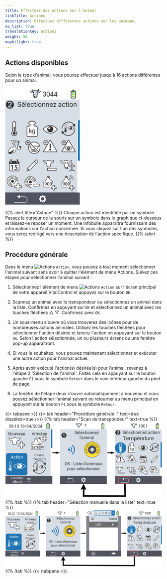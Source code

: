 ```yaml
---
title: Effectuer des actions sur l'animal
linkTitle: Actions
description: Effectuez différentes actions sur les animaux.
no_list: true
translationKey: actions
weight: 50
maphilight: true
---
```

## Actions disponibles

Selon le type d'animal, vous pouvez effectuer jusqu'à 16 actions différentes pour un animal.


<img src="images/menu2.png" alt="VitalControl Actions" title="Actions" usemap="#workmap" class="maphilight" />

<map name="workmap">
  <area shape="rect" coords="3,100,60,165" alt="Température" title="Mesurer la fièvre chez vos animaux&#10;Clic de souris : ouvrir la documentation" href="/fr/docs/actions/measure-temperature/">
  <area shape="rect" coords="60,100,118,165" alt="Peser" title="Enregistrer le poids de vos animaux&#10;Clic de souris : ouvrir la documentation" href="/fr/docs/actions/record-weight/">
  <area shape="rect" coords="118,100,174,165" alt="Évaluation" title="Évaluer vos animaux&#10;Clic de souris : ouvrir la documentation" href="/fr/docs/actions/rating/">
  <area shape="rect" coords="174,100,230,165" alt="Chaîne d'actions" title="Appliquer et configurer la chaîne d'actions&#10;Clic de souris : ouvrir la documentation" href="/fr/docs/chain-of-actions/">
   <area shape="rect" coords="3,165,60,225" alt="Vêlage" title="Enregistrer un vêlage&#10;Clic de souris : ouvrir la documentation" href="/fr/docs/actions/calving/">
   <area shape="rect" coords="60,165,120,225" alt="Tarissement" title="Tarir une vache ou l'ajouter à la liste des vaches fraîches&#10;Clic de souris : ouvrir la documentation" href="/fr/docs/actions/dry-off/">
   <area shape="rect" coords="120,165,175,225" alt="Alarme" title="Ajouter des animaux à la liste d'alarme ou les en retirer&#10;Clic de souris : ouvrir la documentation" href="/fr/docs/actions/alarm/">
   <area shape="rect" coords="175,165,230,225" alt="En surveillance" title="Mettre des animaux sur la liste de surveillance ou les en retirer&#10;Clic de souris : ouvrir la documentation" href="/fr/docs/actions/on-watch/">
   <area shape="rect" coords="3,225,60,280" alt="Historique de l'animal" title="Consulter l'historique d'un animal&#10;Clic de souris : ouvrir la documentation" href="/fr/docs/actions/animal-history/">
   <area shape="rect" coords="60,225,120,280" alt="Modifier" title="Modifier les données de l'animal sélectionné&#10;Clic de souris : ouvrir la documentation" href="/fr/docs/actions/edit/">
   <area shape="rect" coords="120,225,175,280" alt="Désinscription" title="Désinscrire un animal&#10;Clic de souris : ouvrir la documentation" href="/fr/docs/actions/unregister/">
   <area shape="rect" coords="175,225,230,280" alt="Perte d'animal" title="Enregistrer une perte d'animal&#10;Clic de souris : ouvrir la documentation" href="/fr/docs/actions/animal-loss/">
   <area shape="rect" coords="3,280,60,337" alt="Associer un transpondeur" title="Attribuer un transpondeur à un animal&#10;Clic de souris : ouvrir la documentation" href="/fr/docs/actions/link-transponder/">
   <area shape="rect" coords="55,280,120,337" alt="Dissocier un transpondeur" title="Retirer l'association de transpondeur d'un animal&#10;Clic de souris : ouvrir la documentation" href="/fr/docs/actions/unlink-transponder/">
   <area shape="rect" coords="120,280,175,337" alt="Associer manuellement un ID animal" title="Attribuer un ID national à un animal qui n'a pas d'ID national&#10;Clic de souris : ouvrir la documentation" href="/fr/docs/actions/link-animal-id/#link-animal-id">
   <area shape="rect" coords="175,280,230,337" alt="Associer un ID animal avec scan" title="Attribuer un ID national à un animal qui n'a pas d'ID national&#10;Clic de souris : ouvrir la documentation" href="/fr/docs/actions/link-animal-id/#link-animal-id-with-electronic-ear-tag-scan">

<area shape="rect" coords="100,340,140,375" alt="Paramètres" title="Accéder aux paramètres&#10;Clic de souris : vers la documentation" href="/fr/docs/actions/settings/">
</map>

{{% alert title="Astuce" %}}
Chaque action est identifiée par un symbole. Passez le curseur de la souris sur un symbole dans le graphique ci-dessous et laissez-le reposer un moment. Une infobulle apparaîtra fournissant des informations sur l'action concernée. Si vous cliquez sur l'un des symboles, vous serez redirigé vers une description de l'action spécifique.
{{% /alert %}}

## Procédure générale

Dans le menu <img src="/icons/actions.svg" width="40" align="bottom" alt="Actions" /> `Action`, vous pouvez à tout moment sélectionner l'animal suivant sans avoir à quitter l'élément de menu Actions. Suivez ces étapes pour sélectionner l'animal suivant :

1. Sélectionnez l'élément de menu <img src="/icons/actions.svg" width="40" align="bottom" alt="Actions" /> `Action` sur l'écran principal de votre appareil VitalControl et appuyez sur le bouton `OK`.

2. Scannez un animal avec le transpondeur ou sélectionnez un animal dans la liste. Confirmez en appuyant sur `OK` et sélectionnez un animal avec les touches fléchées △ ▽. Confirmez avec `OK`.

3. Un sous-menu s'ouvre où vous trouverez des icônes pour de nombreuses actions animales. Utilisez les touches fléchées pour sélectionner l'action désirée et lancez l'action en appuyant sur le bouton `OK`. Selon l'action sélectionnée, un ou plusieurs écrans ou une fenêtre pop-up apparaîtront.

4. Si vous le souhaitez, vous pouvez maintenant sélectionner et exécuter une autre action pour l'animal actuel.

5. Après avoir exécuté l'action(s) désirée(s) pour l'animal, revenez à l'étape 2 'Sélection de l'animal'. Faites cela en appuyant sur le bouton gauche `F1` sous le symbole `Retour` dans le coin inférieur gauche du pied de page.

6. La fenêtre de l'étape deux s'ouvre automatiquement à nouveau et vous pouvez sélectionner l'animal suivant ou retourner au menu principal en appuyant sur le bouton `F1` sous le symbole `Retour`.

{{< tabpane >}}
{{< tab header="Procédure générale :" text=true disabled=true />}}
{{% tab header="Scan de transpondeur" text=true %}}
![VitalControl: Menu Actions Procédure générale](images/next-animal-scan.png "Exécution des actions animales, sélection par scan")
{{% /tab %}}
{{% tab header="Sélection manuelle dans la liste" text=true %}}
![VitalControl: Menu Actions Procédure générale](images/next-animal-manual-select.png "Exécution des actions animales, sélection manuelle")
{{% /tab %}}
{{< /tabpane >}}
